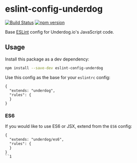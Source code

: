 eslint-config-underdog
======================
[![Build Status](https://travis-ci.org/underdogio/eslint-config-underdog.svg?branch=master)](https://travis-ci.org/underdogio/eslint-config-underdog)
[![npm version](https://badge.fury.io/js/eslint-config-underdog.svg)](http://badge.fury.io/js/eslint-config-underdog)

Base [ESLint](http://eslint.org/) config for Underdog.io's JavaScript code.

## Usage
Install this package as a dev dependency:

```bash
npm install --save-dev eslint-config-underdog
```

Use this config as the base for your `eslintrc` config:

```
{
  "extends: "underdog",
  "rules": {
  }
}
```

### ES6

If you would like to use ES6 or JSX, extend from the `ES6` config:

```
{
  "extends: "underdog/es6",
  "rules": {
  }
}
``1
